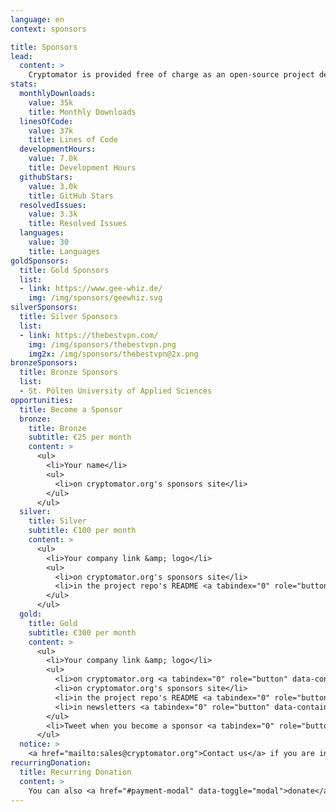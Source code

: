 ```yaml
---
language: en
context: sponsors

title: Sponsors
lead:
  content: >
    Cryptomator is provided free of charge as an open-source project despite the high development effort and is therefore dependent on donations. If you are also interested in further development, we offer you the opportunity to support us publicly by becoming our sponsor.
stats:
  monthlyDownloads:
    value: 35k
    title: Monthly Downloads
  linesOfCode:
    value: 37k
    title: Lines of Code
  developmentHours:
    value: 7.0k
    title: Development Hours
  githubStars:
    value: 3.0k
    title: GitHub Stars
  resolvedIssues:
    value: 3.3k
    title: Resolved Issues
  languages:
    value: 30
    title: Languages
goldSponsors:
  title: Gold Sponsors
  list:
  - link: https://www.gee-whiz.de/
    img: /img/sponsors/geewhiz.svg
silverSponsors:
  title: Silver Sponsors
  list:
  - link: https://thebestvpn.com/
    img: /img/sponsors/thebestvpn.png
    img2x: /img/sponsors/thebestvpn@2x.png
bronzeSponsors:
  title: Bronze Sponsors
  list:
  - St. Pölten University of Applied Sciences
opportunities:
  title: Become a Sponsor
  bronze:
    title: Bronze
    subtitle: €25 per month
    content: >
      <ul>
        <li>Your name</li>
        <ul>
          <li>on cryptomator.org's sponsors site</li>
        </ul>
      </ul>
  silver:
    title: Silver
    subtitle: €100 per month
    content: >
      <ul>
        <li>Your company link &amp; logo</li>
        <ul>
          <li>on cryptomator.org's sponsors site</li>
          <li>in the project repo's README <a tabindex="0" role="button" data-container="body" data-toggle="popover" data-trigger="focus" data-content="17.1k visits per month"><span class="glyphicon glyphicon-info-sign text-muted"></span></a></li>
        </ul>
      </ul>
  gold:
    title: Gold
    subtitle: €300 per month
    content: >
      <ul>
        <li>Your company link &amp; logo</li>
        <ul>
          <li>on cryptomator.org <a tabindex="0" role="button" data-container="body" data-toggle="popover" data-trigger="focus" data-content="172k+ impressions per month"><span class="glyphicon glyphicon-info-sign text-muted"></span></a></li>
          <li>on cryptomator.org's sponsors site</li>
          <li>in the project repo's README <a tabindex="0" role="button" data-container="body" data-toggle="popover" data-trigger="focus" data-content="17.1k visits per month"><span class="glyphicon glyphicon-info-sign text-muted"></span></a></li>
          <li>in newsletters <a tabindex="0" role="button" data-container="body" data-toggle="popover" data-trigger="focus" data-content="4.7k+ subscribers"><span class="glyphicon glyphicon-info-sign text-muted"></span></a></li>
        </ul>
        <li>Tweet when you become a sponsor <a tabindex="0" role="button" data-container="body" data-toggle="popover" data-trigger="focus" data-content="3.5k+ followers"><span class="glyphicon glyphicon-info-sign text-muted"></span></a></li>
      </ul>
  notice: >
    <a href="mailto:sales@cryptomator.org">Contact us</a> if you are interested or have any questions. Minimum term 1 year, payment annually in advance. Sponsors are listed chronologically within the selected tier. The logo will be put online within 5 working days after receipt of payment. You will receive an invoice with VAT.
recurringDonation:
  title: Recurring Donation
  content: >
    You can also <a href="#payment-modal" data-toggle="modal">donate</a> a custom amount. Choose between a one-time and monthly donation. Recurring donations are currently only available for credit cards. Monthly payments can be <a href="/support/">canceled</a> anytime.
---
```

